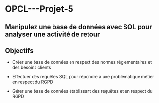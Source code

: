 # OPCL---Projet-5

## Manipulez une base de données avec SQL pour analyser une activité de retour

## Objectifs 

- Créer une base de données en respect des normes réglementaires et des besoins clients
  
- Effectuer des requêtes SQL pour répondre à une problématique métier en respect du RGPD
  
- Gérer une base de données établissant des requêtes et en respect du RGPD
